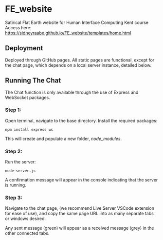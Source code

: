 # FE_website
Satirical Flat Earth website for Human Interface Computing Kent course
Access here: https://sidneyraabe.github.io/FE_website/templates/home.html

## Deployment
Deployed through GitHub pages. All static pages are functional, except for the chat page, which depends on a local server instance, detailed below.

## Running The Chat
The Chat function is only available through the use of Express and WebSocket packages.



### Step 1:
Open terminal, navigate to the base directory.
Install the required packages:

```
npm install express ws
```

This will create and populate a new folder, *node_modules*.

### Step 2:
Run the server:
```
node server.js
```

A confirmation message will appear in the console indicating that the server is running. 

### Step 3:
Navigate to the chat page, (we recommend Live Server VSCode extension for ease of use), and copy the same page URL into as many separate tabs or windows desired. 

Any sent message (green) will appear as a received message (grey) in the other connected tabs.
